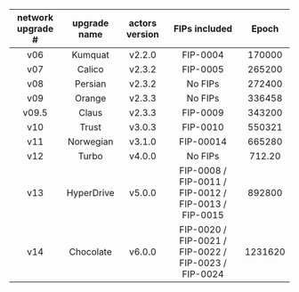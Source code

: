 | network upgrade # | upgrade name | actors version |                     FIPs included                    |  Epoch  |
|:-----------------:|:------------:|:--------------:|:----------------------------------------------------:|:-------:|
|        v06        |    Kumquat   |     v2.2.0     |                       FIP-0004                       |  170000 |
|        v07        |    Calico    |     v2.3.2     |                       FIP-0005                       |  265200 |
|        v08        |    Persian   |     v2.3.2     |                        No FIPs                       |  272400 |
|        v09        |    Orange    |     v2.3.3     |                        No FIPs                       |  336458 |
|       v09.5       |     Claus    |     v2.3.3     |                       FIP-0009                       |  343200 |
|        v10        |     Trust    |     v3.0.3     |                       FIP-0010                       |  550321 |
|        v11        |   Norwegian  |     v3.1.0     |                       FIP-00014                      |  665280 |
|        v12        |     Turbo    |     v4.0.0     |                        No FIPs                       |  712.20 |
|        v13        |  HyperDrive  |     v5.0.0     | FIP-0008 / FIP-0011 / FIP-0012 / FIP-0013 / FIP-0015 |  892800 |
|        v14        |   Chocolate  |     v6.0.0     | FIP-0020 / FIP-0021 / FIP-0022 / FIP-0023 / FIP-0024 | 1231620 |